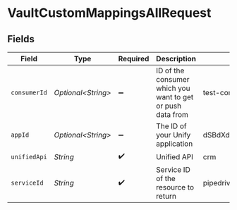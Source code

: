 # VaultCustomMappingsAllRequest


## Fields

| Field                                                      | Type                                                       | Required                                                   | Description                                                | Example                                                    |
| ---------------------------------------------------------- | ---------------------------------------------------------- | ---------------------------------------------------------- | ---------------------------------------------------------- | ---------------------------------------------------------- |
| `consumerId`                                               | *Optional\<String>*                                        | :heavy_minus_sign:                                         | ID of the consumer which you want to get or push data from | test-consumer                                              |
| `appId`                                                    | *Optional\<String>*                                        | :heavy_minus_sign:                                         | The ID of your Unify application                           | dSBdXd2H6Mqwfg0atXHXYcysLJE9qyn1VwBtXHX                    |
| `unifiedApi`                                               | *String*                                                   | :heavy_check_mark:                                         | Unified API                                                | crm                                                        |
| `serviceId`                                                | *String*                                                   | :heavy_check_mark:                                         | Service ID of the resource to return                       | pipedrive                                                  |